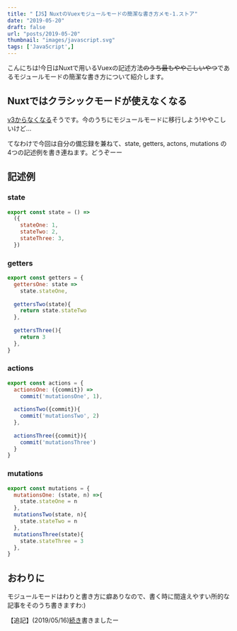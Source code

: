 ```yaml
---
title: "【JS】NuxtのVuexモジュールモードの簡潔な書き方メモ-1.ストア"
date: "2019-05-20"
draft: false
url: "posts/2019-05-20"
thumbnail: "images/javascript.svg"
tags: ['JavaScript',]
---
```


こんにちは!今日はNuxtで用いるVuexの記述方法~~のうち最もややこしいやつ~~であるモジュールモードの簡潔な書き方について紹介します。

## Nuxtではクラシックモードが使えなくなる

[v3からなくなる](https://ja.nuxtjs.org/guide/release-notes/)そうです。今のうちにモジュールモードに移行しよう!ややこしいけど...

てなわけで今回は自分の備忘録を兼ねて、state, getters, actons, mutations の4つの記述例を書き連ねます。どうぞーー

## 記述例

### state
```javascript
export const state = () =>
  ({
    stateOne: 1,
    stateTwo: 2,
    stateThree: 3,
  })
```

### getters
```javascript
export const getters = {
  gettersOne: state =>
    state.stateOne,
  
  gettersTwo(state){
    return state.stateTwo
  },
  
  gettersThree(){
    return 3
  },
}
```

### actions
```javascript
export const actions = {
  actionsOne: ({commit}) =>
    commit('mutationsOne', 1),
  
  actionsTwo({commit}){
    commit('mutationsTwo', 2)
  },
  
  actionsThree({commit}){
    commit('mutationsThree')
  }
}
```

### mutations
```javascript
export const mutations = {
  mutationsOne: (state, n) =>{
    state.stateOne = n
  },
  mutationsTwo(state, n){
    state.stateTwo = n
  },
  mutationsThree(state){
    state.stateThree = 3
  },
}
```

## おわりに

モジュールモードはわりと書き方に癖ありなので、書く時に間違えやすい所的な記事をそのうち書きますわ:)

【追記】(2019/05/16)[続き](https://jsnotice.com/posts/2019-05-22)書きましたー